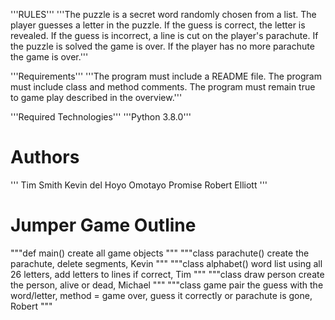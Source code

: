 '''RULES'''
'''The puzzle is a secret word randomly chosen from a list.
The player guesses a letter in the puzzle.
If the guess is correct, the letter is revealed.
If the guess is incorrect, a line is cut on the player's parachute.
If the puzzle is solved the game is over.
If the player has no more parachute the game is over.'''

'''Requirements'''
'''The program must include a README file.
The program must include class and method comments.
The program must remain true to game play described in the overview.'''

'''Required Technologies'''
'''Python 3.8.0'''

# Authors
'''
Tim Smith
Kevin del Hoyo
Omotayo Promise
Robert Elliott
'''
# Jumper Game Outline
"""def main()
create all game objects
"""
"""class parachute()
create the parachute,
delete segments,
Kevin
"""
"""class alphabet()
word list using all 26 letters,
add letters to lines if correct,
Tim
"""
"""class draw person
create the person,
alive or dead,
Michael
"""
"""class game
pair the guess with the word/letter,
method = game over, guess it correctly or parachute is gone,
Robert
"""